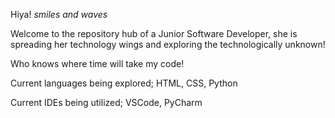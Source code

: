 Hiya! *smiles and waves*

Welcome to the repository hub of a Junior Software Developer, she is spreading her technology wings and exploring the technologically unknown!

Who knows where time will take my code!

Current languages being explored;
HTML, CSS, Python

Current IDEs being utilized;
VSCode, PyCharm 
<!---
allmondbetter/allmondbetter is a ✨ special ✨ repository because its `README.md` (this file) appears on your GitHub profile.
You can click the Preview link to take a look at your changes.
--->
